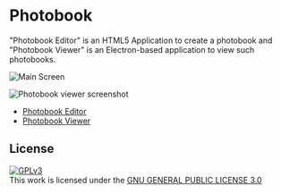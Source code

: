 # Photobook

"Photobook Editor" is an HTML5 Application to create a photobook and "Photobook Viewer" is an Electron-based application to view such photobooks.

![Main Screen](Documentation/mainScreen.jpg)

![Photobook viewer screenshot](app/docs/photobook-viewer.jpg)

* [Photobook Editor](./photobook-editor/README.md)
* [Photobook Viewer](./photobook-viewer/README.md)

## License

<a rel="license" href="http://www.gnu.org/copyleft/gpl.html"><img alt="GPLv3" style="border-width:0" src="http://www.gnu.org/graphics/gplv3-88x31.png" /></a><br />This work is licensed under the <a rel="license" href="http://www.gnu.org/licenses/gpl-3.0-standalone.html">GNU GENERAL PUBLIC LICENSE 3.0</a>
